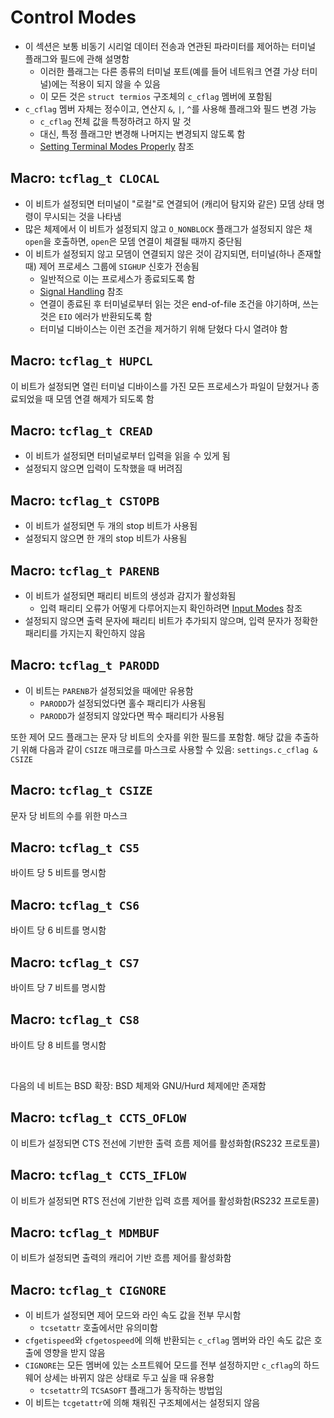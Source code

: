 # Control Modes

- 이 섹션은 보통 비동기 시리얼 데이터 전송과 연관된 파라미터를 제어하는 터미널 플래그와 필드에 관해 설명함
  - 이러한 플래그는 다른 종류의 터미널 포트(예를 들어 네트워크 연결 가상 터미널)에는 적용이 되지 않을 수 있음
  - 이 모든 것은 `struct termios` 구조체의 `c_cflag` 멤버에 포함됨
- `c_cflag` 멤버 자체는 정수이고, 연산지 `&`, `|`, `^`를 사용해 플래그와 필드 변경 가능
  - `c_cflag` 전체 값을 특정하려고 하지 말 것
  - 대신, 특정 플래그만 변경해 나머지는 변경되지 않도록 함
  - [Setting Terminal Modes Properly](https://sourceware.org/glibc/manual/2.40/html_node/Setting-Modes.html) 참조

## Macro: `tcflag_t CLOCAL`

- 이 비트가 설정되면 터미널이 "로컬"로 연결되어 (캐리어 탐지와 같은) 모뎀 상태 명령이 무시되는 것을 나타냄
- 많은 체제에서 이 비트가 설정되지 않고 `O_NONBLOCK` 플래그가 설정되지 않은 채 `open`을 호출하면, `open`은 모뎀 연결이 체결될 때까지 중단됨
- 이 비트가 설정되지 않고 모뎀이 연결되지 않은 것이 감지되면, 터미널(하나 존재할 때) 제어 프로세스 그룹에 `SIGHUP` 신호가 전송됨
  - 일반적으로 이는 프로세스가 종료되도록 함
  - [Signal Handling](https://sourceware.org/glibc/manual/2.40/html_node/Signal-Handling.html) 참조
  - 연결이 종료된 후 터미널로부터 읽는 것은 end-of-file 조건을 야기하며, 쓰는 것은 `EIO` 에러가 반환되도록 함
  - 터미널 디바이스는 이런 조건을 제거하기 위해 닫혔다 다시 열려야 함

## Macro: `tcflag_t HUPCL`

이 비트가 설정되면 열린 터미널 디바이스를 가진 모든 프로세스가 파일이 닫혔거나 종료되었을 때 모뎀 연결 해제가 되도록 함

## Macro: `tcflag_t CREAD`

- 이 비트가 설정되면 터미널로부터 입력을 읽을 수 있게 됨
- 설정되지 않으면 입력이 도착했을 때 버려짐

## Macro: `tcflag_t CSTOPB`

- 이 비트가 설정되면 두 개의 stop 비트가 사용됨
- 설정되지 않으면 한 개의 stop 비트가 사용됨

## Macro: `tcflag_t PARENB`

- 이 비트가 설정되면 패리티 비트의 생성과 감지가 활성화됨
  - 입력 패리티 오류가 어떻게 다루어지는지 확인하려면 [Input Modes](https://sourceware.org/glibc/manual/2.40/html_node/Input-Modes.html) 참조
- 설정되지 않으면 출력 문자에 패리티 비트가 추가되지 않으며, 입력 문자가 정확한 패리티를 가지는지 확인하지 않음

## Macro: `tcflag_t PARODD`

- 이 비트는 `PARENB`가 설정되었을 때에만 유용함
  - `PARODD`가 설정되었다면 홀수 패리티가 사용됨
  - `PARODD`가 설정되지 않았다면 짝수 패리티가 사용됨

또한 제어 모드 플래그는 문자 당 비트의 숫자를 위한 필드를 포함함. 해당 값을 추출하기 위해 다음과 같이 `CSIZE` 매크로를 마스크로 사용할 수 있음: `settings.c_cflag & CSIZE`

## Macro: `tcflag_t CSIZE`

문자 당 비트의 수를 위한 마스크

## Macro: `tcflag_t CS5`

바이트 당 5 비트를 명시함

## Macro: `tcflag_t CS6`

바이트 당 6 비트를 명시함

## Macro: `tcflag_t CS7`

바이트 당 7 비트를 명시함

## Macro: `tcflag_t CS8`

바이트 당 8 비트를 명시함

<br />

다음의 네 비트는 BSD 확장: BSD 체제와 GNU/Hurd 체제에만 존재함

## Macro: `tcflag_t CCTS_OFLOW`

이 비트가 설정되면 CTS 전선에 기반한 출력 흐름 제어를 활성화함(RS232 프로토콜)

## Macro: `tcflag_t CCTS_IFLOW`

이 비트가 설정되면 RTS 전선에 기반한 입력 흐름 제어를 활성화함(RS232 프로토콜)

## Macro: `tcflag_t MDMBUF`

이 비트가 설정되면 출력의 캐리어 기반 흐름 제어를 활성화함

## Macro: `tcflag_t CIGNORE`

- 이 비트가 설정되면 제어 모드와 라인 속도 값을 전부 무시함
  - `tcsetattr` 호출에서만 유의미함
- `cfgetispeed`와 `cfgetospeed`에 의해 반환되는 `c_cflag` 멤버와 라인 속도 값은 호출에 영향을 받지 않음
- `CIGNORE`는 모든 멤버에 있는 소프트웨어 모드를 전부 설정하지만 `c_cflag`의 하드웨어 상세는 바뀌지 않은 상태로 두고 싶을 때 유용함
  - `tcsetattr`의 `TCSASOFT` 플래그가 동작하는 방법임
- 이 비트는 `tcgetattr`에 의해 채워진 구조체에서는 설정되지 않음
